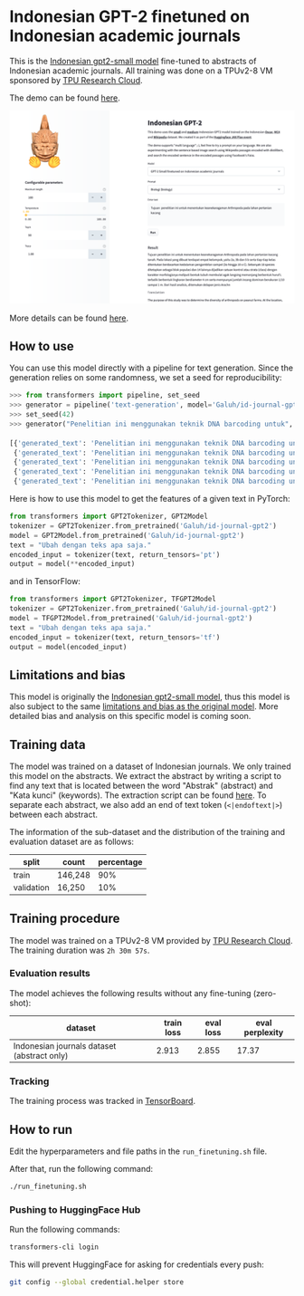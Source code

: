 # Indonesian GPT-2 finetuned on Indonesian academic journals
This is the [Indonesian gpt2-small model](https://huggingface.co/flax-community/gpt2-small-indonesian) fine-tuned to abstracts of Indonesian academic journals. All training was done on a TPUv2-8 VM sponsored by [TPU Research Cloud](https://sites.research.google/trc/).

The demo can be found [here](https://huggingface.co/spaces/flax-community/gpt2-indonesian).

![Screenshot demo](demo.png)

More details can be found [here](https://huggingface.co/Galuh/id-journal-gpt2).

## How to use
You can use this model directly with a pipeline for text generation. Since the generation relies on some randomness, 
we set a seed for reproducibility:
```python
>>> from transformers import pipeline, set_seed
>>> generator = pipeline('text-generation', model='Galuh/id-journal-gpt2')
>>> set_seed(42)
>>> generator("Penelitian ini menggunakan teknik DNA barcoding untuk", max_length=30, num_return_sequences=5)

[{'generated_text': 'Penelitian ini menggunakan teknik DNA barcoding untuk mendeteksi perubahan genetik bakteri pada udang windu. Empat tahap telah dilakukan, meliputi preparasi media untuk larva,'},
 {'generated_text': 'Penelitian ini menggunakan teknik DNA barcoding untuk identifikasi gen pengasil flavonoid.  Data yang diperoleh dari hasil PCR diidentifikasi dengan teknik sekuensing'},
 {'generated_text': 'Penelitian ini menggunakan teknik DNA barcoding untuk mengekstraksi fragmen DNA dari sampel kulit buaya dan tulang anjing, di mana proses ini melibatkan karakterisasi enzim yang'},
 {'generated_text': 'Penelitian ini menggunakan teknik DNA barcoding untuk melakukan transformasi. Tahapan transformasi meliputi seleksi sel dengan urutan (2, 8, 16,..., 18) dan'},
 {'generated_text': 'Penelitian ini menggunakan teknik DNA barcoding untuk amplifikasi genom DNA dengan menggunakan primer TG8226 dan TG806. Metode pol'}]
```

Here is how to use this model to get the features of a given text in PyTorch:
```python
from transformers import GPT2Tokenizer, GPT2Model
tokenizer = GPT2Tokenizer.from_pretrained('Galuh/id-journal-gpt2')
model = GPT2Model.from_pretrained('Galuh/id-journal-gpt2')
text = "Ubah dengan teks apa saja."
encoded_input = tokenizer(text, return_tensors='pt')
output = model(**encoded_input)
```

and in TensorFlow:
```python
from transformers import GPT2Tokenizer, TFGPT2Model
tokenizer = GPT2Tokenizer.from_pretrained('Galuh/id-journal-gpt2')
model = TFGPT2Model.from_pretrained('Galuh/id-journal-gpt2')
text = "Ubah dengan teks apa saja."
encoded_input = tokenizer(text, return_tensors='tf')
output = model(encoded_input)
```

## Limitations and bias  
This model is originally the [Indonesian gpt2-small model](https://huggingface.co/flax-community/gpt2-small-indonesian), thus this model is also subject to the same [limitations and bias as the original model](https://huggingface.co/flax-community/gpt2-small-indonesian#limitations-and-bias). More detailed bias and analysis on this specific model is coming soon.

## Training data
The model was trained on a dataset of Indonesian journals. We only trained this model on the abstracts. We extract the abstract by writing a script to find any text that is located between the word "Abstrak" (abstract) and "Kata kunci" (keywords). The extraction script can be found [here](https://github.com/galuhsahid/id-journal-gpt2/). To separate each abstract, we also add an end of text token (`<|endoftext|>`) between each abstract.

The information of the sub-dataset and the distribution of the training and evaluation dataset are as follows:

| split | count | percentage |
| ---------- | ---------- | -------------- |
| train    | 146,248      | 90%         |
| validation    | 16,250      | 10%         |

## Training procedure 
The model was trained on a TPUv2-8 VM provided by [TPU Research Cloud](https://sites.research.google/trc/). The training duration was `2h 30m 57s`.

### Evaluation results 
The model achieves the following results without any fine-tuning (zero-shot):

| dataset | train loss | eval loss | eval perplexity |
| ---------- | ---------- | -------------- | ---------- |
| Indonesian journals dataset (abstract only)    | 2.913      | 2.855         | 17.37   |

### Tracking
The training process was tracked in [TensorBoard](https://huggingface.co/Galuh/id-journal-gpt2/tensorboard).

## How to run
Edit the hyperparameters and file paths in the `run_finetuning.sh` file.

After that, run the following command:

```bash
./run_finetuning.sh
```

### Pushing to HuggingFace Hub
Run the following commands:

```bash
transformers-cli login
```

This will prevent HuggingFace for asking for credentials every push:

```bash
git config --global credential.helper store
```
